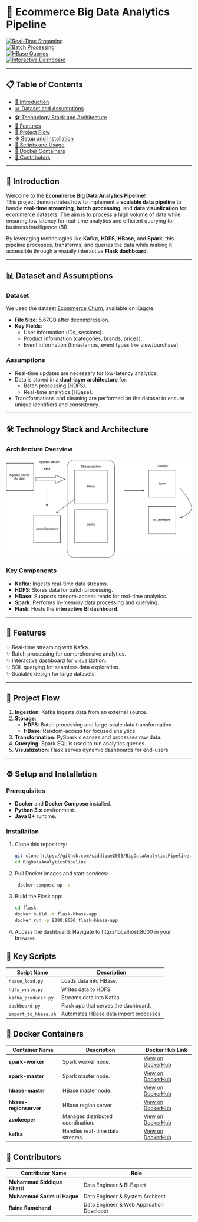 # 🌟 **Ecommerce Big Data Analytics Pipeline**

[![Real-Time Streaming](https://img.shields.io/badge/Real--Time-Streaming-FF5733?style=for-the-badge&logo=apache-kafka)](https://hub.docker.com/u/msiddique2003)  
[![Batch Processing](https://img.shields.io/badge/Batch-Processing-blue?style=for-the-badge&logo=apache-hadoop)](https://hub.docker.com/u/msiddique2003)  
[![HBase Queries](https://img.shields.io/badge/HBase-Queries-green?style=for-the-badge&logo=apache-hbase)](https://hub.docker.com/u/msiddique2003)  
[![Interactive Dashboard](https://img.shields.io/badge/Interactive-Dashboard-purple?style=for-the-badge&logo=flask)](http://localhost:8000)  

---

## 📋 **Table of Contents**

- [📖 Introduction](#-introduction)  
- [📊 Dataset and Assumptions](#-dataset-and-assumptions)  
- [🛠 Technology Stack and Architecture](#-technology-stack-and-architecture)  
- [🚩 Features](#-features)  
- [🔄 Project Flow](#-project-flow)  
- [⚙️ Setup and Installation](#️-setup-and-installation)  
- [📜 Scripts and Usage](#-scripts-and-usage)  
- [🐳 Docker Containers](#-docker-containers)  
- [👥 Contributors](#-contributors)  

---

## 📖 **Introduction**

Welcome to the **Ecommerce Big Data Analytics Pipeline**!  
This project demonstrates how to implement a **scalable data pipeline** to handle **real-time streaming**, **batch processing**, and **data visualization** for ecommerce datasets. The aim is to process a high volume of data while ensuring low latency for real-time analytics and efficient querying for business intelligence (BI).

By leveraging technologies like **Kafka**, **HDFS**, **HBase**, and **Spark**, this pipeline processes, transforms, and queries the data while making it accessible through a visually interactive **Flask dashboard**.

---

## 📊 **Dataset and Assumptions**

### Dataset

We used the dataset [Ecommerce Churn](https://www.kaggle.com/datasets/saiparthas/ecommerce-churn), available on Kaggle.  

- **File Size**: 5.67GB after decompression.  
- **Key Fields**:  
  - User information (IDs, sessions).  
  - Product information (categories, brands, prices).  
  - Event information (timestamps, event types like view/purchase).  

### Assumptions

- Real-time updates are necessary for low-latency analytics.  
- Data is stored in a **dual-layer architecture** for:  
  - Batch processing (HDFS).  
  - Real-time analytics (HBase).  
- Transformations and cleaning are performed on the dataset to ensure unique identifiers and consistency.  

---

## 🛠 **Technology Stack and Architecture**

### Architecture Overview

![Pipeline Architecture](https://github.com/siddique2003/BigDataArchitecture/blob/main/architecture.jpg)

### Key Components

- **Kafka**: Ingests real-time data streams.  
- **HDFS**: Stores data for batch processing.  
- **HBase**: Supports random-access reads for real-time analytics.  
- **Spark**: Performs in-memory data processing and querying.  
- **Flask**: Hosts the **interactive BI dashboard**.  

---

## 🚩 **Features**

✨ Real-time streaming with Kafka.  
✨ Batch processing for comprehensive analytics.  
✨ Interactive dashboard for visualization.  
✨ SQL querying for seamless data exploration.  
✨ Scalable design for large datasets.  

---

## 🔄 **Project Flow**

1. **Ingestion**: Kafka ingests data from an external source.  
2. **Storage**:  
   - **HDFS**: Batch processing and large-scale data transformation.  
   - **HBase**: Random-access for focused analytics.  
3. **Transformation**: PySpark cleanses and processes raw data.  
4. **Querying**: Spark SQL is used to run analytics queries.  
5. **Visualization**: Flask serves dynamic dashboards for end-users.  

---

## ⚙️ **Setup and Installation**

### Prerequisites

- **Docker** and **Docker Compose** installed.  
- **Python 3.x** environment.  
- **Java 8+** runtime.  

### Installation

1. Clone this repository:  
   ```bash
   git clone https://github.com/siddique2003/BigDataAnalyticsPipeline.git  
   cd BigDataAnalyticsPipeline

2. Pull Docker images and start services:
   ```bash
    docker-compose up -d

3. Build the Flask app:
   ```bash
   cd flask  
   docker build -t flask-hbase-app .  
   docker run -p 8000:8000 flask-hbase-app  

4. Access the dashboard:
  Navigate to http://localhost:8000 in your browser.

## 📜 Key Scripts

| **Script Name**      | **Description**                              |
|-----------------------|----------------------------------------------|
| `hbase_load.py`       | Loads data into HBase.                      |
| `hdfs_write.py`       | Writes data to HDFS.                        |
| `kafka_producer.py`   | Streams data into Kafka.                    |
| `dashboard.py`        | Flask app that serves the dashboard.        |
| `import_to_hbase.sh`  | Automates HBase data import processes.       |

## 🐳 Docker Containers

| **Container Name**      | **Description**                       | **Docker Hub Link**                                                     |
|--------------------------|---------------------------------------|-------------------------------------------------------------------------|
| **spark-worker**         | Spark worker node.                   | [View on DockerHub](https://hub.docker.com/repository/docker/msiddique2003/spark-worker)         |
| **spark-master**         | Spark master node.                   | [View on DockerHub](https://hub.docker.com/repository/docker/msiddique2003/spark-master)         |
| **hbase-master**         | HBase master node.                   | [View on DockerHub](https://hub.docker.com/repository/docker/msiddique2003/hbase-master)         |
| **hbase-regionserver**   | HBase region server.                 | [View on DockerHub](https://hub.docker.com/repository/docker/msiddique2003/hbase-regionserver)   |
| **zookeeper**            | Manages distributed coordination.    | [View on DockerHub](https://hub.docker.com/repository/docker/msiddique2003/zookeeper)            |
| **kafka**                | Handles real-time data streams.      | [View on DockerHub](https://hub.docker.com/repository/docker/msiddique2003/kafka)                |

## 👥 Contributors

| **Contributor Name**          | **Role**                       |
|--------------------------------|---------------------------------|
| **Muhammad Siddique Khatri**  | Data Engineer & BI Expert                                  |
| **Muhammad Sarim ul Haque**   | Data Engineer & System Architect                           |
| **Raine Ramchand**            | Data Engineer & Web Application Developer                  |


